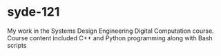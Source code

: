 # syde-121
My work in the Systems Design Engineering Digital Computation course. Course content included C++ and Python programming along with Bash scripts
